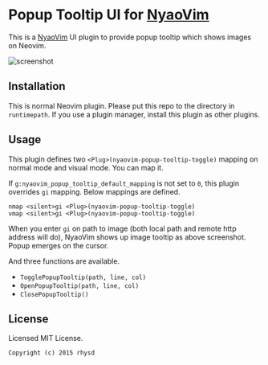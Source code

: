 Popup Tooltip UI for [NyaoVim](https://github.com/rhysd/NyaoVim)
================================================================

This is a [NyaoVim](https://github.com/rhysd/NyaoVim) UI plugin to provide popup tooltip which shows images on Neovim.

![screenshot](https://raw.githubusercontent.com/rhysd/ss/master/nyaovim-popup-tooltip/main.gif)

## Installation

This is normal Neovim plugin.  Please put this repo to the directory in `runtimepath`.  If you use a plugin manager, install this plugin as other plugins.

## Usage

This plugin defines two `<Plug>(nyaovim-popup-tooltip-toggle)` mapping on normal mode and visual mode.  You can map it.

If `g:nyaovim_popup_tooltip_default_mapping` is not set to `0`, this plugin overrides `gi` mapping.  Below mappings are defined.

```vim
nmap <silent>gi <Plug>(nyaovim-popup-tooltip-toggle)
vmap <silent>gi <Plug>(nyaovim-popup-tooltip-toggle)
```

When you enter `gi` on path to image (both local path and remote http address will do), NyaoVim shows up image tooltip as above screenshot.  Popup emerges on the cursor.

And three functions are available.

- `TogglePopupTooltip(path, line, col)`
- `OpenPopupTooltip(path, line, col)`
- `ClosePopupTooltip()`

## License

Licensed MIT License.

```
Copyright (c) 2015 rhysd
```

